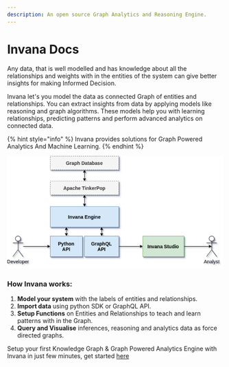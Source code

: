 ```yaml
---
description: An open source Graph Analytics and Reasoning Engine.
---
```


# Invana Docs

Any data, that is well modelled and has knowledge about all the relationships and weights with in the entities of the system can give better insights for making Informed Decision.

Invana let's you model the data as connected Graph of entities and relationships. You can extract insights from data by applying models like reasoning and graph algorithms. These models help you with learning relationships, predicting patterns and perform advanced analytics on connected data.

{% hint style="info" %}
Invana provides solutions for Graph Powered Analytics And Machine Learning.
{% endhint %}

![Invana architecture](.gitbook/assets/image.png)

### How Invana works:

1. **Model your system** with the labels of entities and relationships.
2. **Import data** using python SDK or GraphQL API.
3. **Setup Functions** on Entities and Relationships to teach and learn patterns with in the Graph.
4. **Query and Visualise** inferences, reasoning and analytics data as force directed graphs.

Setup your first Knowledge Graph & Graph Powered Analytics Engine  with Invana in just few minutes, get started [here](get-started/setup-invana.md)

